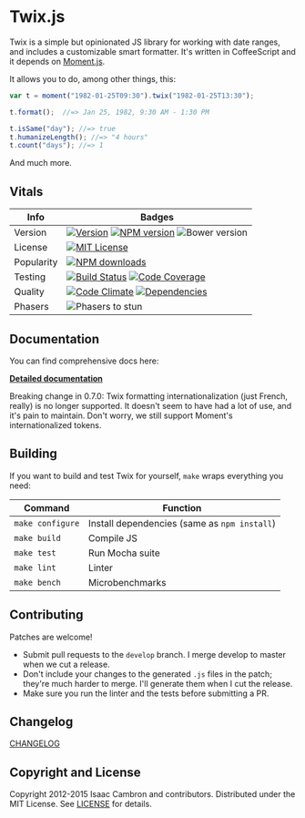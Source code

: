 # Twix.js

Twix is a simple but opinionated JS library for working with date ranges, and includes a customizable smart formatter. It's written in CoffeeScript and it depends on [Moment.js](http://momentjs.com/).

It allows you to do, among other things, this:

```js
var t = moment("1982-01-25T09:30").twix("1982-01-25T13:30");

t.format();  //=> Jan 25, 1982, 9:30 AM - 1:30 PM

t.isSame("day"); //=> true
t.humanizeLength(); //=> "4 hours"
t.count("days"); //=> 1
```

And much more.

## Vitals

Info          | Badges
------------- | -------------
Version       | [![Version][release-version-image]][release-url] [![NPM version][npm-version-image]][npm-url] ![Bower version][bower-version-image]
License       | [![MIT License][license-image]][license]
Popularity    | [![NPM downloads][npm-downloads-image]][npm-url]
Testing       | [![Build Status][travis-image]][travis-url] [![Code Coverage][coveralls-image]][coveralls-url]
Quality       | [![Code Climate][code-climate-img]][code-climate-url] [![Dependencies][gemnasium-image]][gemnasium-url]
Phasers       | ![Phasers to stun][phasers-image]|

## Documentation

You can find comprehensive docs here:

**[Detailed documentation](http://icambron.github.io/twix.js/docs.html)**

Breaking change in 0.7.0: Twix formatting internationalization (just French, really) is no longer supported. It doesn't seem to have had a lot of use, and it's pain to maintain. Don't worry, we still support Moment's internationalized tokens.

## Building

If you want to build and test Twix for yourself, `make` wraps everything you need:

Command          | Function
-----------------|---------
`make configure` | Install dependencies (same as `npm install`)
`make build`     | Compile JS
`make test`      | Run Mocha suite
`make lint`      | Linter
`make bench`     | Microbenchmarks

## Contributing

Patches are welcome!

 * Submit pull requests to the `develop` branch. I merge develop to master when we cut a release.
 * Don't include your changes to the generated `.js` files in the patch; they're much harder to merge. I'll generate them when I cut the release.
 * Make sure you run the linter and the tests before submitting a PR.

## Changelog

[CHANGELOG][]

## Copyright and License

Copyright 2012-2015 Isaac Cambron and contributors. Distributed under the MIT License. See [LICENSE][] for details.

[license-image]: http://img.shields.io/badge/license-MIT-blue.svg?style=flat-square
[license]: LICENSE.md

[changelog]: CHANGELOG.md

[release-url]: https://github.com/icambron/twix.js/releases/latest
[release-version-image]: https://img.shields.io/github/release/icambron/twix.js.svg?style=flat-square
[npm-url]: https://npmjs.org/package/twix
[npm-version-image]: http://img.shields.io/npm/v/twix.svg?style=flat-square
[bower-version-image]: https://img.shields.io/bower/v/twix.svg?style=flat-square

[npm-downloads-image]: http://img.shields.io/npm/dm/twix.svg?style=flat-square

[travis-url]: http://travis-ci.org/icambron/twix.js
[travis-image]: http://img.shields.io/travis/icambron/twix.js/develop.svg?style=flat-square

[coveralls-url]: https://coveralls.io/github/icambron/twix.js
[coveralls-image]: https://img.shields.io/coveralls/icambron/twix.js/develop.svg?style=flat-square

[code-climate-img]: https://img.shields.io/codeclimate/github/icambron/twix.js.svg?style=flat-square
[code-climate-url]: https://codeclimate.com/github/icambron/twix.js

[gemnasium-url]: https://gemnasium.com/icambron/twix.js
[gemnasium-image]: https://img.shields.io/gemnasium/icambron/twix.js.svg?style=flat-square

[phasers-image]: https://img.shields.io/badge/phasers-stun-yellow.svg?style=flat-square
